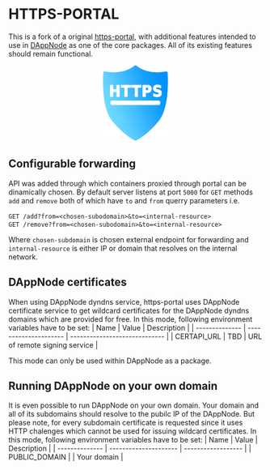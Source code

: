 # HTTPS-PORTAL

This is a fork of a original [https-portal](https://github.com/SteveLTN/https-portal), with additional features intended to use in [DAppNode](https://github.com/dappnode/DAppNode) as one of the core packages. All of its existing features should remain functional.

<p align="center"><a href="#"><img width="150" title="DAPPMANAGER" src='https-portal-avatar.png' /></a></p>

## Configurable forwarding

API was added through which containers proxied through portal can be dinamically chosen. By default server listens at port `5000` for `GET` methods `add` and `remove` both of which have `to` and `from` querry parameters i.e.

```
GET /add?from=<chosen-subodomain>&to=<internal-resource>
GET /remove?from=<chosen-subodomain>&to=<internal-resource>
```

Where `chosen-subdomain` is chosen external endpoint for forwarding and `internal-resource` is either IP or domain that resolves on the internal network.

## DAppNode certificates

When using DAppNode dyndns service, https-portal uses DAppNode certificate service to get wildcard certificates for the DAppNode dyndns domains which are provided for free. In this mode, following environment variables have to be set:
| Name | Value | Description |
| -------------- | --------------------- | ----------------------------- |
| CERTAPI_URL | TBD | URL of remote signing service |

This mode can only be used within DAppNode as a package.

## Running DAppNode on your own domain

It is even possible to run DAppNode on your own domain. Your domain and all of its subdomains should resolve to the pubilc IP of the DAppNode. But please note, for every subdomain certificate is requested since it uses HTTP chalenges which cannot be used for issuing wildcard certificates.
In this mode, following environment variables have to be set:
| Name | Value | Description |
| -------------- | --------------------- | ------------------ |
| PUBLIC_DOMAIN | | Your domain |
